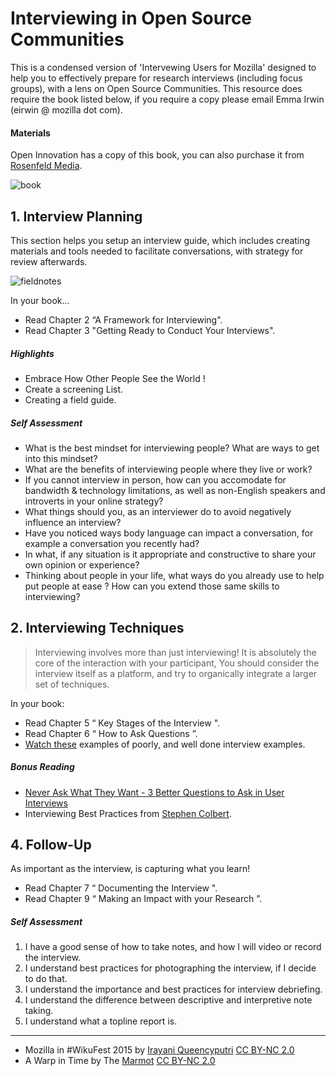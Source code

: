 # Interviewing in Open Source Communities

This is a condensed version of 'Intervewing Users for Mozilla' designed to help you to effectively prepare for research interviews (including focus groups), with a lens on Open Source Communities.  This resource does require the book listed below, if you require a copy please email Emma Irwin (eirwin @ mozilla dot com).

#### Materials

Open Innovation has a copy of this book, you can also purchase it from [Rosenfeld Media](http://www.amazon.ca/Interviewing-Users-Uncover-Compelling-Insights-ebook/dp/B00CEKR872).

![book](http://t3.gstatic.com/images?q=tbn:ANd9GcTL9htQLLJ8rmj9xBfDf-d1Wr_ObL7F5HjMas3B2YOVul6b9X3V)


## 1. Interview Planning

This section helps you setup an interview guide, which includes creating materials and tools needed to facilitate conversations, with strategy for review afterwards.

![fieldnotes](https://c1.staticflickr.com/9/8806/17743377585_c15e637587.jpg)

In your book...

* Read Chapter 2 “A Framework for Interviewing".
* Read Chapter 3 "Getting Ready to Conduct Your Interviews".


##### Highlights

* Embrace How Other People See the World !
* Create a screening List.
* Creating a field guide.

##### Self Assessment

* What is the best mindset for interviewing people? What are ways to get into this mindset?
* What are the benefits of interviewing people where they live or work?
* If you cannot interview in person, how can you accomodate for bandwidth & technology limitations, as well as non-English speakers and introverts in your online strategy?
* What things should you, as an interviewer do to avoid negatively influence an interview?
* Have you noticed ways body language can impact a conversation, for example a conversation you recently had?
* In what, if any situation is it appropriate and constructive to share your own opinion or experience?
* Thinking about people in your life, what ways do you already use to help put people at ease ? How can you extend those same skills to interviewing?

## 2. Interviewing Techniques

> Interviewing involves more than just interviewing!
It is absolutely the core of the interaction with your participant,
 You should consider the interview itself as a platform, and try to organically integrate a larger set of techniques.

In your book:

* Read Chapter 5 “ Key Stages of the Interview ".
* Read Chapter 6 “ How to Ask Questions ”.
* [Watch these](https://www.youtube.com/watch?v=9t-_hYjAKww) examples of poorly, and well done interview examples.

##### Bonus Reading

* [Never Ask What They Want - 3 Better Questions to Ask in User Interviews](https://medium.com/user-research/never-ask-what-they-want-3-better-questions-to-ask-in-user-interviews-aeddd2a2101e#.6gp9d4wx2)
* Interviewing Best Practices from [Stephen Colbert](http://rosenfeldmedia.com/interviewing-users/interviewing-practices-from-stephen-colbert/).

## 4. Follow-Up

As important as the interview, is capturing what you learn!

* Read Chapter 7 “ Documenting the Interview ".
* Read Chapter 9 “ Making an Impact with your Research ”.

##### Self Assessment

1. I have a good sense of how to take notes, and how I will video or record the interview.
2. I understand best practices for photographing the interview, if I decide to do that.
3. I understand the importance and best practices for interview debriefing.
4. I understand the difference between descriptive and interpretive note taking.
5. I understand what a topline report is.


***

* Mozilla in #WikuFest 2015 by [Irayani Queencyputri](https://www.flickr.com/photos/rara79/) [CC BY-NC 2.0](https://creativecommons.org/licenses/by-nc/2.0/)
* A Warp in Time by The [Marmot](https://www.flickr.com/photos/themarmot/) [CC BY-NC 2.0](https://creativecommons.org/licenses/by-nc/2.0/)
